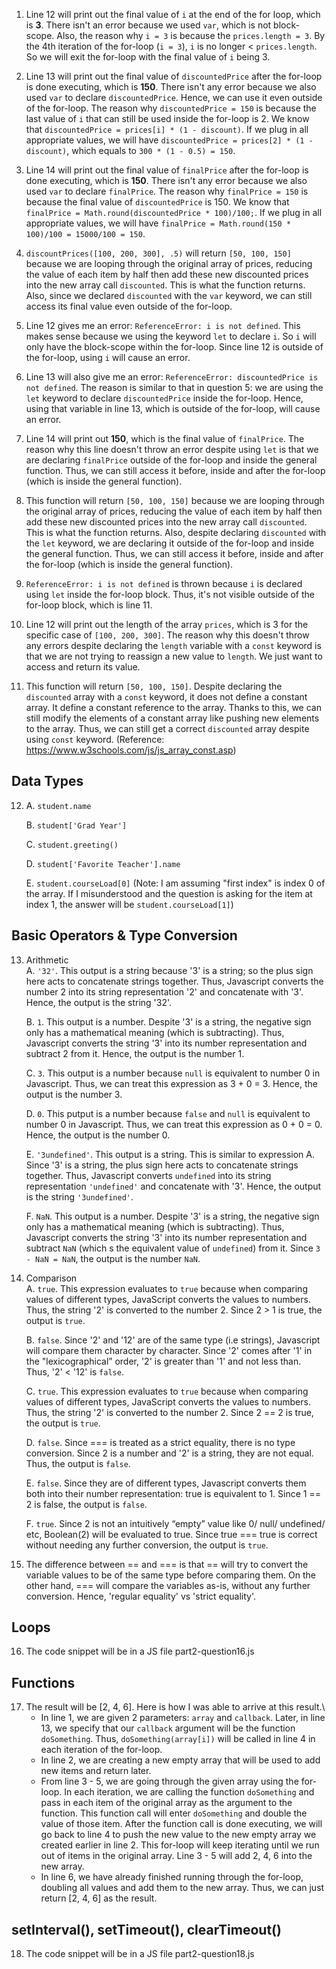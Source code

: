 1. Line 12 will print out the final value of ```i``` at the end of the for loop, which is **3**. There isn't an error because we used ```var```, which is not block-scope. Also, the reason why ```i = 3``` is because the ```prices.length = 3```. By the 4th iteration of the for-loop (```i = 3```), ```i``` is no longer < ```prices.length```. So we will exit the for-loop with the final value of ```i``` being 3.
   
2. Line 13 will print out the final value of ```discountedPrice``` after the for-loop is done executing, which is **150**. There isn't any error because we also used ```var``` to declare ```discountedPrice```. Hence, we can use it even outside of the for-loop. The reason why ```discountedPrice = 150``` is because the last value of ```i``` that can still be used inside the for-loop is 2. We know that ```discountedPrice = prices[i] * (1 - discount)```. If we plug in all appropriate values, we will have ```discountedPrice = prices[2] * (1 - discount)```, which equals to ```300 * (1 - 0.5) = 150```.
   
3. Line 14 will print out the final value of ```finalPrice``` after the for-loop is done executing, which is **150**. There isn't any error because we also used ```var``` to declare ```finalPrice```. The reason why ```finalPrice = 150``` is because the final value of ```discountedPrice``` is 150. We know that ```finalPrice = Math.round(discountedPrice * 100)/100;```. If we plug in all appropriate values, we will have ```finalPrice = Math.round(150 * 100)/100 = 15000/100 = 150```.

4. ```discountPrices([100, 200, 300], .5)``` will return ```[50, 100, 150]``` because we are looping through the original array of prices, reducing the value of each item by half then add these new discounted prices into the new array call ```discounted```. This is what the function returns. Also, since we declared ```discounted``` with the ```var``` keyword, we can still access its final value even outside of the for-loop.

5. Line 12 gives me an error: ```ReferenceError: i is not defined```. This makes sense because we using the keyword ```let``` to declare ```i```. So ```i``` will only have the block-scope within the for-loop. Since line 12 is outside of the for-loop, using ```i``` will cause an error.

6. Line 13 will also give me an error: ```ReferenceError: discountedPrice is not defined```. The reason is similar to that in question 5: we are using the ```let``` keyword to declare ```discountedPrice``` inside the for-loop. Hence, using that variable in line 13, which is outside of the for-loop, will cause an error.

7. Line 14 will print out **150**, which is the final value of ```finalPrice```. The reason why this line doesn't throw an error despite using ```let``` is that we are declaring ```finalPrice``` outside of the for-loop and inside the general function. Thus, we can still access it before, inside and after the for-loop (which is inside the general function).

8. This function will return ```[50, 100, 150]``` because we are looping through the original array of prices, reducing the value of each item by half then add these new discounted prices into the new array call ```discounted```. This is what the function returns. Also, despite declaring ```discounted``` with the ```let``` keyword, we are declaring it outside of the for-loop and inside the general function. Thus, we can still access it before, inside and after the for-loop (which is inside the general function).

9. ```ReferenceError: i is not defined``` is thrown because ```i``` is declared using ```let``` inside the for-loop block. Thus, it's not visible outside of the for-loop block, which is line 11.

10. Line 12 will print out the length of the array ```prices```, which is 3 for the specific case of ```[100, 200, 300]```. The reason why this doesn't throw any errors despite declaring the ```length``` variable with a ```const``` keyword is that we are not trying to reassign a new value to ```length```. We just want to access and return its value.

11. This function will return ```[50, 100, 150]```. Despite declaring the ```discounted``` array with a ```const``` keyword, it does not define a constant array. It define a constant reference to the array. Thanks to this, we can still modify the elements of a constant array like pushing new elements to the array. Thus, we can still get a correct ```discounted``` array despite using ```const``` keyword. (Reference: https://www.w3schools.com/js/js_array_const.asp)

## Data Types
12. A. ```student.name```
    
    B. ```student['Grad Year']```

    C. ```student.greeting()```

    D. ```student['Favorite Teacher'].name```

    E. ```student.courseLoad[0]``` (Note: I am assuming "first index" is index 0 of the array. If I misunderstood and the question is asking for the item at index 1, the answer will be ```student.courseLoad[1]```)

## Basic Operators & Type Conversion 
13. Arithmetic\
    A. ```'32'```. This output is a string because '3' is a string; so the plus sign here acts to concatenate strings together. Thus, Javascript converts the number 2 into its string representation '2' and concatenate with '3'. Hence, the output is the string '32'.

    B. ```1```. This output is a number. Despite '3' is a string, the negative sign only has a mathematical meaning (which is subtracting). Thus, Javascript converts the string '3' into its number representation and subtract 2 from it. Hence, the output is the number 1.

    C. ```3```. This output is a number because ```null``` is equivalent to number 0 in Javascript. Thus, we can treat this expression as 3 + 0 = 3. Hence, the output is the number 3.

    D. ```0```. This putput is a number because ```false``` and ```null``` is equivalent to number 0 in Javascript. Thus, we can treat this expression as 0 + 0 = 0. Hence, the output is the number 0.

    E. ```'3undefined'```. This output is a string. This is similar to expression A. Since '3' is a string, the plus sign here acts to concatenate strings together. Thus, Javascript converts ```undefined``` into its string representation ```'undefined'``` and concatenate with '3'. Hence, the output is the string ```'3undefined'```.

    F. ```NaN```. This output is a number. Despite '3' is a string, the negative sign only has a mathematical meaning (which is subtracting). Thus, Javascript converts the string '3' into its number representation and subtract ```NaN``` (which s the equivalent value of ```undefined```) from it. Since ```3 - NaN = NaN```, the output is the number ```NaN```.

14. Comparison\
    A. ```true```. This expression evaluates to ```true``` because when comparing values of different types, JavaScript converts the values to numbers. Thus, the string '2' is converted to the number 2. Since 2 > 1 is true, the output is ```true```.
    
    B. ```false```. Since '2' and '12' are of the same type (i.e strings), Javascript will compare them character by character. Since '2' comes after '1' in the "lexicographical” order, '2' is greater than '1' and not less than. Thus, '2' < '12' is ```false```.

    C. ```true```. This expression evaluates to ```true``` because when comparing values of different types, JavaScript converts the values to numbers. Thus, the string '2' is converted to the number 2. Since 2 == 2 is true, the output is ```true```.

    D. ```false```. Since === is treated as a strict equality, there is no type conversion. Since 2 is a number and '2' is a string, they are not equal. Thus, the output is ```false```.

    E. ```false```. Since they are of different types, Javascript converts them both into their number representation: true is equivalent to 1. Since 1 == 2 is false, the output is ```false```.

    F. ```true```. Since 2 is not an intuitively “empty” value like 0/ null/ undefined/ etc, Boolean(2) will be evaluated to true. Since true === true is correct without needing any further conversion, the output is ```true```.

15. The difference between == and === is that == will try to convert the variable values to be of the same type before comparing them. On the other hand, === will compare the variables as-is, without any further conversion. Hence, 'regular equality' vs 'strict equality'.

## Loops
16. The code snippet will be in a JS file part2-question16.js

## Functions
17. The result will be [2, 4, 6]. Here is how I was able to arrive at this result.\
    * In line 1, we are given 2 parameters: ```array``` and ```callback```. Later, in line 13, we specify that our ```callback``` argument will be the function ```doSomething```. Thus, ```doSomething(array[i])``` will be called in line 4 in each iteration of the for-loop.
    * In line 2, we are creating a new empty array that will be used to add new items and return later.
    * From line 3 - 5, we are going through the given array using the for-loop. In each iteration, we are calling the function ```doSomething``` and pass in each item of the original array as the argument to the function. This function call will enter ```doSomething``` and double the value of those item. After the function call is done executing, we will go back to line 4 to push the new value to the new empty array we created earlier in line 2. This for-loop will keep iterating until we run out of items in the original array. Line 3 - 5 will add 2, 4, 6 into the new array.
    * In line 6, we have already finished running through the for-loop, doubling all values and add them to the new array. Thus, we can just return [2, 4, 6] as the result.

## setInterval(), setTimeout(), clearTimeout()
18. The code snippet will be in a JS file part2-question18.js